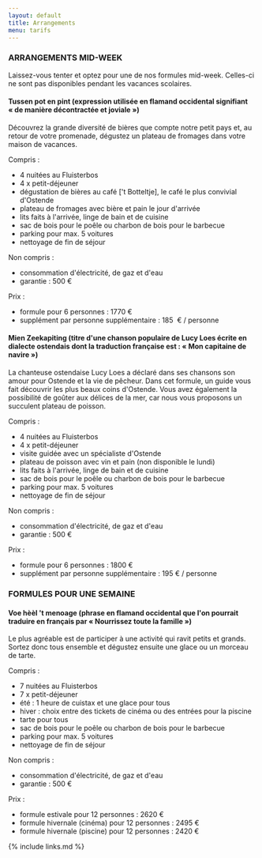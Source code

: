```yaml
---
layout: default
title: Arrangements
menu: tarifs
---
```


### ARRANGEMENTS MID-WEEK

Laissez-vous tenter et optez pour une de nos formules mid-week.
Celles-ci ne sont pas disponibles pendant les vacances scolaires.

####  Tussen pot en pint (expression utilisée en flamand occidental signifiant « de manière décontractée et joviale »)

Découvrez la grande diversité de bières que compte notre petit pays et, au retour de votre promenade, dégustez un plateau de fromages dans votre maison de vacances.

Compris :

- 4 nuitées au Fluisterbos
- 4 x petit-déjeuner 
- dégustation de bières au café ['t Botteltje], le café le plus convivial d'Ostende
- plateau de fromages avec bière et pain le jour d'arrivée
- lits faits à l'arrivée, linge de bain et de cuisine
- sac de bois pour le poêle ou charbon de bois pour le barbecue
- parking pour max. 5 voitures
- nettoyage de fin de séjour

Non compris :

- consommation d'électricité, de gaz et d'eau
- garantie : 500&nbsp;€

Prix : 

- formule pour 6 personnes : 1770&nbsp;€
- supplément par personne supplémentaire : 185 &nbsp;€ / personne


####  Mien Zeekapiting (titre d'une chanson populaire de Lucy Loes écrite en dialecte ostendais dont la traduction française est : « Mon capitaine de navire »)
La chanteuse ostendaise Lucy Loes a déclaré dans ses chansons son amour pour Ostende et la vie de pêcheur. Dans cet formule, un guide vous fait découvrir les plus beaux coins d'Ostende. Vous avez également la possibilité de goûter aux délices de la mer, car nous vous proposons un succulent plateau de poisson.

Compris :

- 4 nuitées au Fluisterbos
- 4 x petit-déjeuner 
- visite guidée avec un spécialiste d'Ostende
- plateau de poisson avec vin et pain (non disponible le lundi)
- lits faits à l'arrivée, linge de bain et de cuisine
- sac de bois pour le poêle ou charbon de bois pour le barbecue
- parking pour max. 5 voitures
- nettoyage de fin de séjour

Non compris :

- consommation d'électricité, de gaz et d'eau
- garantie : 500&nbsp;€

Prix : 

- formule pour 6 personnes : 1800&nbsp;€
- supplément par personne supplémentaire : 195&nbsp;€ / personne

### FORMULES POUR UNE SEMAINE

####  Voe hèèl 't menoage (phrase en flamand occidental que l'on pourrait traduire en français par « Nourrissez toute la famille »)
Le plus agréable est de participer à une activité qui ravit petits et grands. Sortez donc tous ensemble et dégustez ensuite une glace ou un morceau de tarte.

Compris :

- 7 nuitées au Fluisterbos
- 7 x petit-déjeuner 
- été : 1 heure de cuistax et une glace pour tous
- hiver : choix entre des tickets de cinéma ou des entrées pour la piscine 
- tarte pour tous
- sac de bois pour le poêle ou charbon de bois pour le barbecue
- parking pour max. 5 voitures
- nettoyage de fin de séjour

Non compris :

- consommation d'électricité, de gaz et d'eau
- garantie : 500&nbsp;€

Prix : 

- formule estivale pour 12 personnes : 2620&nbsp;€
- formule hivernale (cinéma) pour 12 personnes : 2495&nbsp;€
- formule hivernale (piscine) pour 12 personnes : 2420&nbsp;€

{% include links.md %}
